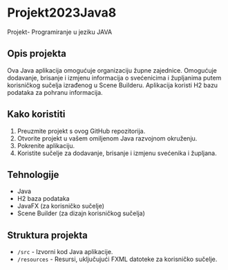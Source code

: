 # Projekt2023Java8
Projekt- Programiranje u jeziku JAVA

## Opis projekta
Ova Java aplikacija omogućuje organizaciju župne zajednice. Omogućuje dodavanje, brisanje i izmjenu informacija o svećenicima i župljanima putem korisničkog sučelja izrađenog u Scene Builderu. Aplikacija koristi H2 bazu podataka za pohranu informacija.

## Kako koristiti
1. Preuzmite projekt s ovog GitHub repozitorija.
2. Otvorite projekt u vašem omiljenom Java razvojnom okruženju.
3. Pokrenite aplikaciju.
4. Koristite sučelje za dodavanje, brisanje i izmjenu svećenika i župljana.

## Tehnologije
- Java
- H2 baza podataka
- JavaFX (za korisničko sučelje)
- Scene Builder (za dizajn korisničkog sučelja)

## Struktura projekta
- `/src` - Izvorni kod Java aplikacije.
- `/resources` - Resursi, uključujući FXML datoteke za korisničko sučelje.
